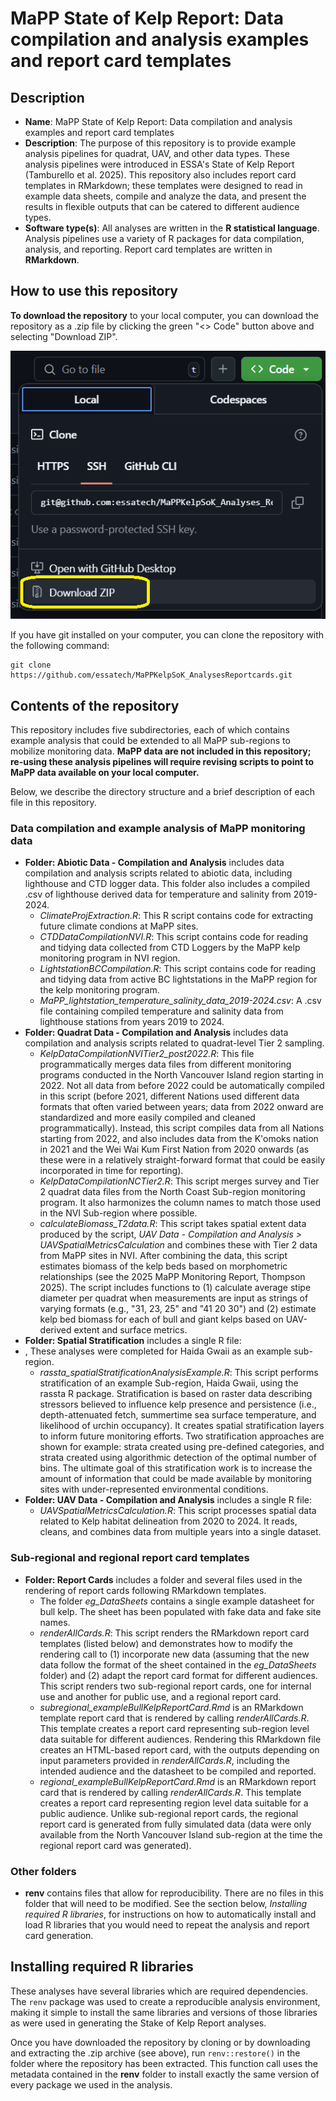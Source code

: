 # MaPP State of Kelp Report: Data compilation and analysis examples and report card templates

## Description

* **Name**: MaPP State of Kelp Report: Data compilation and analysis examples and report card templates
* **Description**: The purpose of this repository is to provide example analysis pipelines for quadrat, UAV, and other data types. These analysis pipelines were introduced in ESSA's State of Kelp Report (Tamburello et al. 2025). This repository also includes report card templates in RMarkdown; these templates were designed to read in example data sheets, compile and analyze the data, and present the results in flexible outputs that can be catered to different audience types.
* **Software type(s)**: All analyses are written in the **R statistical language**. Analysis pipelines use a variety of R packages for data compilation, analysis, and reporting. Report card templates are written in **RMarkdown**.

## How to use this repository

**To download the repository** to your local computer, you can download the repository as a .zip file by clicking the green "<> Code" button above and selecting "Download ZIP". 

![alt text](image.png)

If you have git installed on your computer, you can clone the repository with the following command: 

```
git clone https://github.com/essatech/MaPPKelpSoK_AnalysesReportcards.git
```

## Contents of the repository

This repository includes five subdirectories, each of which contains example analysis that could be extended to all MaPP sub-regions to mobilize monitoring data. **MaPP data are not included in this repository; re-using these analysis pipelines will require revising scripts to point to MaPP data available on your local computer.**

Below, we describe the directory structure and a brief description of each file in this repository. 

### Data compilation and example analysis of MaPP monitoring data

* **Folder: Abiotic Data - Compilation and Analysis** includes data compilation and analysis scripts related to abiotic data, including lighthouse and CTD logger data. This folder also includes a compiled .csv of lighthouse derived data for temperature and salinity from 2019-2024.
    - *ClimateProjExtraction.R*: This R script contains code for extracting future climate condions at MaPP sites. 
    - *CTDDataCompilationNVI.R*: This script contains code for reading and tidying data collected from CTD Loggers by the MaPP kelp monitoring program in NVI region.
    - *LightstationBCCompilation.R*: This script contains code for reading and tidying data from active BC lightstations in the MaPP region for the kelp monitoring program.
    - *MaPP_lightstation_temperature_salinity_data_2019-2024.csv*: A .csv file containing compiled temperature and salinity data from lighthouse stations from years 2019 to 2024.
* **Folder: Quadrat Data - Compilation and Analysis** includes data compilation and analysis scripts related to quadrat-level Tier 2 sampling. 
    - *KelpDataCompilationNVITier2_post2022.R*: This file programmatically merges data files from different monitoring programs conducted in the North Vancouver Island region starting in 2022. Not all data from before 2022 could be automatically compiled in this script (before 2021, different Nations used different data formats that often varied between years; data from 2022 onward are standardized and more easily compiled and cleaned programmatically). Instead, this script compiles data from all Nations starting from 2022, and also includes data from the K'omoks nation in 2021 and the Wei Wai Kum First Nation from 2020 onwards (as these were in a relatively straight-forward format that could be easily incorporated in time for reporting).
    - *KelpDataCompilationNCTier2.R*: This script merges survey and Tier 2 quadrat data files from the North Coast Sub-region monitoring program. It also harmonizes the column names to match those used in the NVI Sub-region where possible. 
    - *calculateBiomass_T2data.R*: This script takes spatial extent data produced by the script, *UAV Data - Compilation and Analysis > UAVSpatialMetricsCalculation* and combines these with Tier 2 data from MaPP sites in NVI. After combining the data, this script estimates biomass of the kelp beds based on morphometric relationships (see the 2025 MaPP Monitoring Report, Thompson 2025). The script includes functions to (1) calculate average stipe diameter per quadrat when measurements are input as strings of varying formats (e.g., "31, 23, 25" and "41 20 30") and (2) estimate kelp bed biomass for each of bull and giant kelps based on UAV-derived extent and surface metrics. 
* **Folder: Spatial Stratification** includes a single R file:
* ,  These analyses were completed for Haida Gwaii as an example sub-region.  
    - *rassta_spatialStratificationAnalysisExample.R*: This script performs stratification of an example Sub-region, Haida Gwaii, using the rassta R package. Stratification is based on raster data describing stressors believed to influence kelp presence and persistence (i.e., depth-attenuated fetch, summertime sea surface temperature, and likelihood of urchin occupancy). It creates spatial stratification layers to inform future monitoring efforts. Two stratification approaches are shown for example: strata created using pre-defined categories, and strata created using algorithmic detection of the optimal number of bins. The ultimate goal of this stratification work is to increase the amount of information that could be made available by monitoring sites with under-represented environmental conditions.
* **Folder: UAV Data - Compilation and Analysis** includes a single R file: 
    - *UAVSpatialMetricsCalculation.R*: This script processes spatial data related to Kelp habitat delineation from 2020 to 2024. It reads, cleans, and combines data from multiple years into a single dataset.

### Sub-regional and regional report card templates 

* **Folder: Report Cards** includes a folder and several files used in the rendering of report cards following RMarkdown templates.
    - The folder *eg_DataSheets* contains a single example datasheet for bull kelp. The sheet has been populated with fake data and fake site names. 
    - *renderAllCards.R*: This script renders the RMarkdown report card templates (listed below) and demonstrates how to modify the rendering call to (1) incorporate new data (assuming that the new data follow the format of the sheet contained in the *eg_DataSheets* folder) and (2) adapt the report card format for different audiences. This script renders two sub-regional report cards, one for internal use and another for public use, and a regional report card.
    - *subregional_exampleBullKelpReportCard.Rmd* is an RMarkdown template report card that is rendered by calling *renderAllCards.R*. This template creates a report card representing sub-region level data suitable for different audiences. Rendering this RMarkdown file creates an HTML-based report card, with the outputs depending on input parameters provided in *renderAllCards.R*, including the intended audience and the datasheet to be compiled and reported.  
    - *regional_exampleBullKelpReportCard.Rmd* is an RMarkdown report card that is rendered by calling *renderAllCards.R*. This template creates a report card representing region level data suitable for a public audience. Unlike sub-regional report cards, the regional report card is generated from fully simulated data (data were only available from the North Vancouver Island sub-region at the time the regional report card was generated).


### Other folders

* **renv** contains files that allow for reproducibility. There are no files in this folder that will need to be modified. See the section below, *Installing required R libraries*, for instructions on how to automatically install and load R libraries that you would need to repeat the analysis and report card generation. 

## Installing required R libraries

These analyses have several libraries which are required dependencies.
The `renv` package was used to create a reproducible analysis environment, making it simple to install the same libraries and versions of those libraries as were used in generating the Stake of Kelp Report analyses. 

Once you have downloaded the repository by cloning or by downloading and extracting the .zip archive (see above), 
run `renv::restore()` in the folder where the repository has been extracted. This function call  uses the metadata contained in the **renv** folder to install exactly the same version of every package we used in the analysis. 
